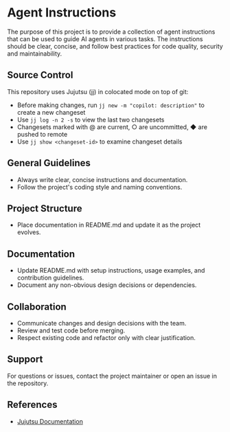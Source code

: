 # Agent Instructions

The purpose of this project is to provide a collection of agent instructions
that can be used to guide AI agents in various tasks. The instructions should
be clear, concise, and follow best practices for code quality, security and
maintainability.

## Source Control

This repository uses Jujutsu (jj) in colocated mode on top of git:
- Before making changes, run `jj new -m "copilot: description"` to create a new changeset
- Use `jj log -n 2 -s` to view the last two changesets
- Changesets marked with @ are current, ○ are uncommitted, ◆ are pushed to remote
- Use `jj show <changeset-id>` to examine changeset details

## General Guidelines
- Always write clear, concise instructions and documentation.
- Follow the project's coding style and naming conventions.

## Project Structure

- Place documentation in README.md and update it as the project evolves.

## Documentation

- Update README.md with setup instructions, usage examples, and contribution guidelines.
- Document any non-obvious design decisions or dependencies.

## Collaboration

- Communicate changes and design decisions with the team.
- Review and test code before merging.
- Respect existing code and refactor only with clear justification.

## Support

For questions or issues, contact the project maintainer or open an issue in the repository.

## References

- [Jujutsu Documentation](https://jj-vcs.github.io/jj/latest/)
